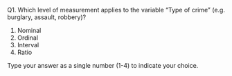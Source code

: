 Q1. Which level of measurement applies to the variable “Type of crime” (e.g. burglary, assault, robbery)?

1.	Nominal
2.	Ordinal
3.	Interval
4.	Ratio


Type your answer as a single number (1-4) to indicate your choice.
